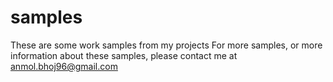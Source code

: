 # samples
These are some work samples from my projects
For more samples, or more information about these samples, please contact me at anmol.bhoj96@gmail.com

